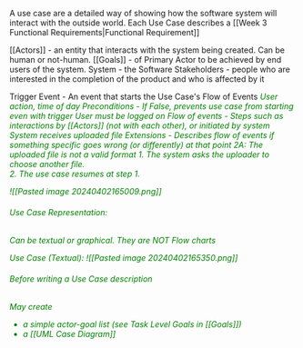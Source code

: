 A use case are a detailed way of showing how the software system will interact with the outside world. Each Use Case describes a [[Week 3 Functional Requirements|Functional Requirement]]


[[Actors]] - an entity that interacts with the system being created. Can be human or not-human. 
[[Goals]] - of Primary Actor to be achieved by end users of the system.
System - the Software
Stakeholders - people who are interested in the completion of the product and who is affected by it

Trigger Event - An event that starts the Use Case's Flow of Events
<i style="color:green">User action, time of day</font>
Preconditions - If False, prevents use case from starting even with trigger 
<i style="color:green">User must be logged on</font>
Flow of events - Steps such as interactions by [[Actors]] (not with each other), or initiated by system 
<i style="color:green">System receives uploaded file</font>
Extensions - Describes flow of events if something specific goes wrong (or differently) at that point 
<i style="color:green">2A: The uploaded file is not a valid format</font>
<i style="color:green">1. The system asks the uploader to choose another file.<br>
2. The use case resumes at step 1.</font>



![[Pasted image 20240402165009.png]]



###### Use Case Representation:
Can be textual or graphical. They are NOT Flow charts

Use Case (Textual): 
![[Pasted image 20240402165350.png]]


###### Before writing a Use Case description
 May create 
 - a simple actor-goal list (see Task Level Goals in [[Goals]])
-  a [[UML Case Diagram]] 




